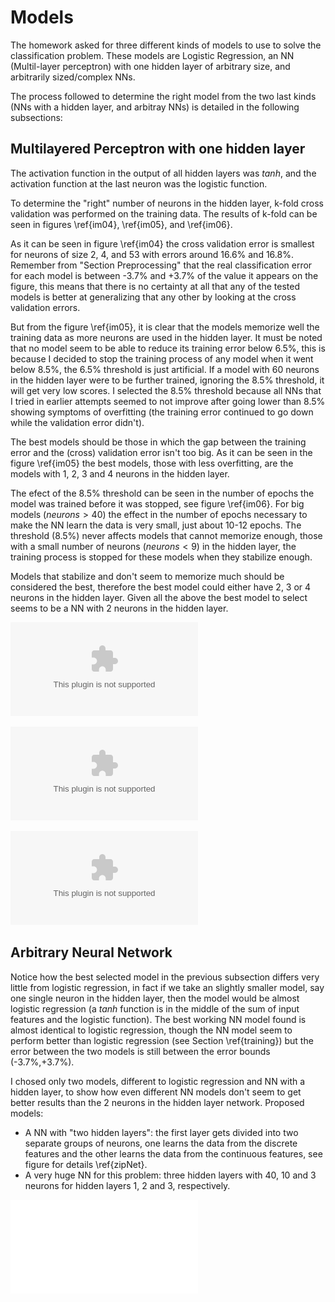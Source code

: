 # Models #

The homework asked for three different kinds of models to use to solve the classification
problem. These models are Logistic Regression, an NN (Multil-layer perceptron) with one
hidden layer of arbitrary size, and arbitrarily sized/complex NNs.

The process followed to determine the right model from the two last kinds (NNs with a
hidden layer, and arbitray NNs) is detailed in the following subsections:

## Multilayered Perceptron with one hidden layer ##

The activation function in the output of all hidden layers was $tanh$, and the activation
function at the last neuron was the logistic function.

To determine the "right" number of neurons in the hidden layer, k-fold cross validation
was performed on the training data. The results of k-fold can be seen in figures
\ref{im04}, \ref{im05}, and \ref{im06}.

As it can be seen in figure \ref{im04} the cross validation error is smallest for neurons
of size 2, 4, and 53 with errors around 16.6% and 16.8%. Remember from "Section
Preprocessing" that the real classification error for each model is between -3.7% and +3.7%
of the value it appears on the figure, this means that there is no certainty at all that
any of the tested models is better at generalizing that any other by looking at the cross
validation errors.

But from the figure \ref{im05}, it is clear that the models memorize well the training data as
more neurons are used in the hidden layer. It must be noted that no model seem to be able
to reduce its training error below 6.5%, this is because I decided to stop the training
process of any model when it went below 8.5%, the 6.5% threshold is just artificial. If a
model with 60 neurons in the hidden layer were to be further trained, ignoring the 8.5%
threshold, it will get very low scores. I selected the 8.5% threshold because all NNs
that I tried in earlier attempts seemed to not improve after going lower than 8.5%
showing symptoms of overfitting (the training error continued to go down while the
validation error didn't).

The best models should be those in which the gap between the training error and the
(cross) validation error isn't too big. As it can be seen in the figure \ref{im05} the best
models, those with less overfitting, are the models with 1, 2, 3 and 4 neurons in the
hidden layer.

The efect of the 8.5% threshold can be seen in the number of epochs the model was trained
before it was stopped, see figure \ref{im06}. For big models ($neurons > 40$) the effect in the number of epochs
necessary to make the NN learn the data is very small, just about 10-12 epochs. The
threshold (8.5%) never affects models that cannot memorize enough, those with a small number of
neurons ($neurons < 9$) in the hidden layer, the training process is stopped for these
models when they stabilize enough.

Models that stabilize and don't seem to memorize much should be
considered the best, therefore the best model could either have 2, 3 or 4 neurons in the
hidden layer. Given all the above the best model to select seems to be a NN with 2 neurons
in the hidden layer.

![K-fold Cross Validation Error on number of neurons in hidden layer, no aparent model is better than the rest\label{im04}](imgs/im04.eps)

![Mean training error on number of neurons in hidden layer\label{im05}](imgs/im05.eps)

![Number of epochs necessary to train the network. It's big for the NN with little neurons
because they can never go below the artificial threshold of 8.5% where any net is stopped,
or take a long time to stabilize\label{im06}](imgs/im06.eps)

## Arbitrary Neural Network ##

Notice how the best selected model in the previous subsection differs very little from
logistic regression, in fact if we take an slightly smaller model, say one single neuron
in the hidden layer, then the model would be almost logistic regression (a $tanh$ function
is in the middle of the sum of input features and the logistic function). The best working
NN model found is almost identical to logistic regression, though the NN model seem to
perform better than logistic regression (see Section \ref{training}) but the error between the
two models is still between the error bounds (-3.7%,+3.7%).

I chosed only two models, different to logistic regression and NN with a hidden layer, to
show how even different NN models don't seem to get better results than the 2 neurons in
the hidden layer network. Proposed models:

- A NN with "two hidden layers": the first layer gets divided into two separate groups of
  neurons, one learns the data from the discrete features and the other learns the data
  from the continuous features, see figure for details \ref{zipNet}.
- A very huge NN for this problem: three hidden layers with 40, 10 and 3 neurons for
  hidden layers 1, 2 and 3, respectively.

![Special NN, with two hidden layers, one of them is broken into two pieces each one in
charge of learning one set of different features, discrete and continuous
features\label{zipNet}](imgs/zipNet.pdf)

<!-- vim:set filetype=markdown.pandoc : -->
